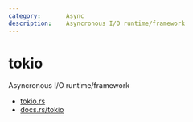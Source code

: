 ```yaml
---
category:       Async
description:    Asyncronous I/O runtime/framework
---
```


# tokio

Asyncronous I/O runtime/framework

* [tokio.rs](https://tokio.rs/)
* [docs.rs/tokio](https://docs.rs/tokio/)
